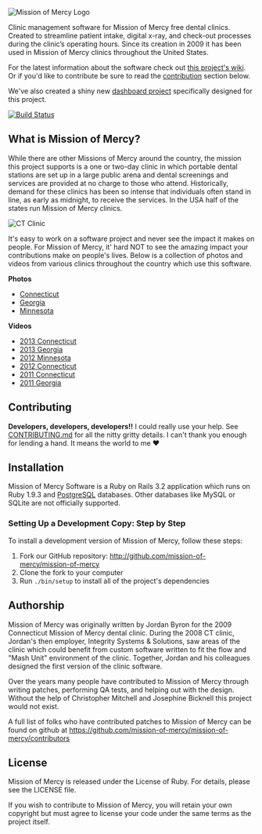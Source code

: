 ![Mission of Mercy Logo](https://github.com/mission-of-mercy/mission-of-mercy/raw/master/doc/mom.png)

Clinic management software for Mission of Mercy free dental clinics. Created to streamline patient intake, digital x-ray, and check-out processes during the clinic’s operating hours. Since its creation in 2009 it has been used in Mission of Mercy clinics throughout the United States.

For the latest information about the software check out [this project's wiki](http://wiki.github.com/mission-of-mercy/mission-of-mercy).
Or if you'd like to contribute be sure to read the [contribution](#contributing) section below.

We've also created a shiny new [dashboard project](https://github.com/mission-of-mercy/momma_dashboard#readme) specifically designed for this project.

[![Build Status](https://secure.travis-ci.org/mission-of-mercy/mission-of-mercy.png?branch=master)](http://travis-ci.org/mission-of-mercy/mission-of-mercy)

## What is Mission of Mercy?

While there are other Missions of Mercy around the country, the mission this project supports is a one or two-day clinic in which portable dental stations are set up in a large public arena and dental screenings and services are provided at no charge to those who attend. Historically, demand for these clinics has been so intense that individuals often stand in line, as early as midnight, to receive the services. In the USA half of the states run Mission of Mercy clinics.

![CT Clinic](https://github.com/mission-of-mercy/mission-of-mercy/raw/master/doc/ct_clinic.png)

It's easy to work on a software project and never see the impact it makes on people. For Mission of Mercy, it' hard NOT to see the amazing impact your contributions make on people's lives. Below is a collection of photos and videos from various clinics throughout the country which use this software.

**Photos**

- [Connecticut](http://www.flickr.com/photos/ctmissionofmercy)
- [Georgia](http://www.flickr.com/photos/29180323@N06/)
- [Minnesota](http://flic.kr/s/aHsjBtmHtb)

**Videos**

- [2013 Connecticut](http://youtu.be/xV_mqPqB4k8)
- [2013 Georgia](http://youtu.be/xqLxaFC6vRU)
- [2012 Minnesota](http://bcove.me/6bv0v1x3)
- [2012 Connecticut](http://youtu.be/i3QQ0G-xcqc)
- [2011 Connecticut](http://youtu.be/aGAEtleugnk)
- [2011 Georgia](http://youtu.be/u4jvLU3RGfU)

## Contributing

**Developers, developers, developers!!** I could really use your help. See [CONTRIBUTING.md](https://github.com/mission-of-mercy/mission-of-mercy/blob/master/CONTRIBUTING.md) for all the nitty gritty details. I can't thank you enough for lending a hand. It means the world to me :heart:

## Installation

Mission of Mercy Software is a Ruby on Rails 3.2 application which runs on
Ruby 1.9.3 and [PostgreSQL](http://www.postgresql.org) databases.
Other databases like MySQL or SQLite are not officially supported.

### Setting Up a Development Copy: Step by Step

To install a development version of Mission of Mercy, follow these steps:

1. Fork our GitHub repository: <http://github.com/mission-of-mercy/mission-of-mercy>
2. Clone the fork to your computer
3. Run `./bin/setup` to install all of the project's dependencies

## Authorship

Mission of Mercy was originally written by Jordan Byron for the 2009 Connecticut Mission of Mercy dental clinic. During the 2008 CT clinic, Jordan's then employer, Integrity Systems & Solutions, saw areas of the clinic which could benefit from custom software written to fit the flow and "Mash Unit" environment of the clinic. Together, Jordan and his colleagues designed the first version of the clinic software.

Over the years many people have contributed to Mission of Mercy through writing patches, performing QA tests, and helping out with the design. Without the help of Christopher Mitchell and Josephine Bicknell this project would not exist.

A full list of folks who have contributed patches to Mission of Mercy can be found on github at <https://github.com/mission-of-mercy/mission-of-mercy/contributors>

## License

Mission of Mercy is released under the License of Ruby. For details, please see the LICENSE file.

If you wish to contribute to Mission of Mercy, you will retain your own copyright but must agree to license your code under the same terms as the project itself.
